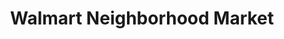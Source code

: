 ---
title: "Walmart Neighborhood Market"
url: /norman/walmart-neighborhood-market/
shop: supermarket
---